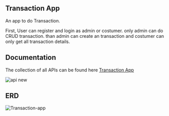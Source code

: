
## Transaction App

An app to do Transaction. 

First, User can register and login as admin or costumer. only admin can do CRUD transaction. than admin can create an transaction and costumer can only get all transaction details.


## Documentation

The collection of all APIs can be found here [Transaction App](https://documenter.getpostman.com/view/19258967/UVypxwMG)

![api new](https://user-images.githubusercontent.com/78607638/160726642-a11005cd-9140-42b5-8432-58c96f224e98.jpg)

## ERD

![Transaction-app](https://user-images.githubusercontent.com/78607638/160726764-58aa87d1-1d81-49fe-b22d-98b92befbfee.png)
